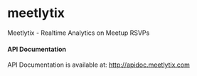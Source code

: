 # meetlytix
Meetlytix - Realtime Analytics on Meetup RSVPs


#### API Documentation

API Documentation is available at:
http://apidoc.meetlytix.com
